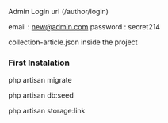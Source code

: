 Admin Login url (/author/login)

email : new@admin.com
password : secret214

collection-article.json inside the project

### First Instalation
php artisan migrate

php artisan db:seed   

php artisan storage:link             


